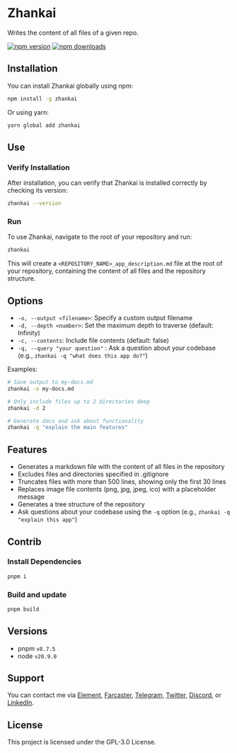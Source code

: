 # Zhankai

Writes the content of all files of a given repo. 

[![npm version](https://img.shields.io/npm/v/zhankai.svg)](https://www.npmjs.com/package/zhankai)
[![npm downloads](https://img.shields.io/npm/dm/zhankai.svg)](https://www.npmjs.com/package/zhankai)

## Installation

You can install Zhankai globally using npm:

```bash
npm install -g zhankai
```

Or using yarn:

```bash
yarn global add zhankai
```

## Use

### Verify Installation

After installation, you can verify that Zhankai is installed correctly by checking its version:

```bash
zhankai --version
```

### Run

To use Zhankai, navigate to the root of your repository and run:

```bash
zhankai
```

This will create a `<REPOSITORY_NAME>_app_description.md` file at the root of your repository, containing the content of all files and the repository structure.

## Options

- `-o, --output <filename>`: Specify a custom output filename
- `-d, --depth <number>`: Set the maximum depth to traverse (default: Infinity)
- `-c, --contents`: Include file contents (default: false)
- `-q, --query "your question"` : Ask a question about your codebase (e.g., `zhankai -q "what does this app do?"`)

Examples:

```bash
# Save output to my-docs.md
zhankai -o my-docs.md

# Only include files up to 2 directories deep
zhankai -d 2

# Generate docs and ask about functionality
zhankai -q "explain the main features"
```

## Features

- Generates a markdown file with the content of all files in the repository
- Excludes files and directories specified in .gitignore
- Truncates files with more than 500 lines, showing only the first 30 lines
- Replaces image file contents (png, jpg, jpeg, ico) with a placeholder message
- Generates a tree structure of the repository
- Ask questions about your codebase using the `-q` option (e.g., `zhankai -q "explain this app"`)

## Contrib

### Install Dependencies

```bash
pnpm i
```

### Build and update

```bash
pnpm build
```

## Versions

- pnpm `v8.7.5`
- node `v20.9.0`

## Support

You can contact me via [Element](https://matrix.to/#/@julienbrg:matrix.org), [Farcaster](https://warpcast.com/julien-), [Telegram](https://t.me/julienbrg), [Twitter](https://twitter.com/julienbrg), [Discord](https://discordapp.com/users/julienbrg), or [LinkedIn](https://www.linkedin.com/in/julienberanger/).

## License

This project is licensed under the GPL-3.0 License.